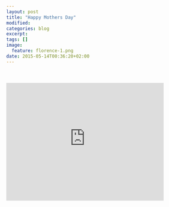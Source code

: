 ```yaml
---
layout: post
title: "Happy Mothers Day"
modified:
categories: blog
excerpt:
tags: []
image:
  feature: florence-1.png
date: 2015-05-14T00:36:20+02:00
---
```


<br/>



<br/>

<iframe width="420" height="315" src="https://www.youtube.com/embed/1zDFYwx-4mg" frameborder="0"
allowfullscreen></iframe>
